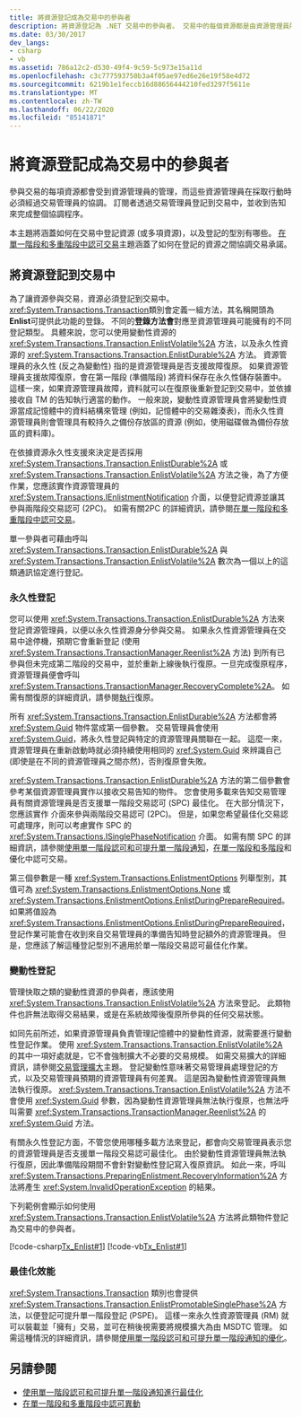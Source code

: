 ```yaml
---
title: 將資源登記成為交易中的參與者
description: 將資源登記為 .NET 交易中的參與者。 交易中的每個資源都是由資源管理員所管理，並由交易管理員協調。
ms.date: 03/30/2017
dev_langs:
- csharp
- vb
ms.assetid: 786a12c2-d530-49f4-9c59-5c973e15a11d
ms.openlocfilehash: c3c777593750b3a4f05ae97ed6e26e19f58e4d72
ms.sourcegitcommit: 6219b1e1feccb16d88656444210fed3297f5611e
ms.translationtype: MT
ms.contentlocale: zh-TW
ms.lasthandoff: 06/22/2020
ms.locfileid: "85141871"
---
```

# <a name="enlisting-resources-as-participants-in-a-transaction"></a>將資源登記成為交易中的參與者

參與交易的每項資源都會受到資源管理員的管理，而這些資源管理員在採取行動時必須經過交易管理員的協調。 訂閱者透過交易管理員登記到交易中，並收到告知來完成整個協調程序。

本主題將涵蓋如何在交易中登記資源 (或多項資源)，以及登記的型別有哪些。 [在單一階段和多重階段中認可交易](committing-a-transaction-in-single-phase-and-multi-phase.md)主題涵蓋了如何在登記的資源之間協調交易承諾。

## <a name="enlisting-resources-in-a-transaction"></a>將資源登記到交易中

為了讓資源參與交易，資源必須登記到交易中。 <xref:System.Transactions.Transaction>類別會定義一組方法，其名稱開頭為**Enlist**可提供此功能的登錄。 不同的**登錄方法會**對應至資源管理員可能擁有的不同登記類型。 具體來說，您可以使用變動性資源的 <xref:System.Transactions.Transaction.EnlistVolatile%2A> 方法，以及永久性資源的 <xref:System.Transactions.Transaction.EnlistDurable%2A> 方法。 資源管理員的永久性 (反之為變動性) 指的是資源管理員是否支援故障復原。 如果資源管理員支援故障復原，會在第一階段 (準備階段) 將資料保存在永久性儲存裝置中。這樣一來，如果資源管理員故障，資料就可以在復原後重新登記到交易中，並依據接收自 TM 的告知執行適當的動作。 一般來說，變動性資源管理員會將變動性資源當成記憶體中的資料結構來管理 (例如，記憶體中的交易雜湊表)，而永久性資源管理員則會管理具有較持久之備份存放區的資源 (例如，使用磁碟做為備份存放區的資料庫)。

在依據資源永久性支援來決定是否採用 <xref:System.Transactions.Transaction.EnlistDurable%2A> 或 <xref:System.Transactions.Transaction.EnlistVolatile%2A> 方法之後，為了方便作業，您應該實作資源管理員的 <xref:System.Transactions.IEnlistmentNotification> 介面，以便登記資源並讓其參與兩階段交易認可 (2PC)。 如需有關2PC 的詳細資訊，請參閱[在單一階段和多重階段中認可交易](committing-a-transaction-in-single-phase-and-multi-phase.md)。

單一參與者可藉由呼叫 <xref:System.Transactions.Transaction.EnlistDurable%2A> 與 <xref:System.Transactions.Transaction.EnlistVolatile%2A> 數次為一個以上的這類通訊協定進行登記。

### <a name="durable-enlistment"></a>永久性登記

您可以使用 <xref:System.Transactions.Transaction.EnlistDurable%2A> 方法來登記資源管理員，以便以永久性資源身分參與交易。  如果永久性資源管理員在交易中途停機，預期它會重新登記 (使用 <xref:System.Transactions.TransactionManager.Reenlist%2A> 方法) 到所有已參與但未完成第二階段的交易中，並於重新上線後執行復原。一旦完成復原程序，資源管理員便會呼叫 <xref:System.Transactions.TransactionManager.RecoveryComplete%2A>。 如需有關復原的詳細資訊，請參閱[執行](performing-recovery.md)復原。

所有 <xref:System.Transactions.Transaction.EnlistDurable%2A> 方法都會將 <xref:System.Guid> 物件當成第一個參數。 交易管理員會使用 <xref:System.Guid>，將永久性登記與特定的資源管理員關聯在一起。 這麼一來，資源管理員在重新啟動時就必須持續使用相同的 <xref:System.Guid> 來辨識自己 (即使是在不同的資源管理員之間亦然)，否則復原會失敗。

<xref:System.Transactions.Transaction.EnlistDurable%2A> 方法的第二個參數會參考某個資源管理員實作以接收交易告知的物件。 您會使用多載來告知交易管理員有關資源管理員是否支援單一階段交易認可 (SPC) 最佳化。 在大部分情況下，您應該實作 介面來參與兩階段交易認可 (2PC)。 但是，如果您希望最佳化交易認可處理序，則可以考慮實作 SPC 的 <xref:System.Transactions.ISinglePhaseNotification> 介面。 如需有關 SPC 的詳細資訊，請參閱[使用單一階段認可和可提升單一階段通知](optimization-spc-and-promotable-spn.md)，[在單一階段和多階段](committing-a-transaction-in-single-phase-and-multi-phase.md)和優化中認可交易。

第三個參數是一種 <xref:System.Transactions.EnlistmentOptions> 列舉型別，其值可為 <xref:System.Transactions.EnlistmentOptions.None> 或 <xref:System.Transactions.EnlistmentOptions.EnlistDuringPrepareRequired>。 如果將值設為 <xref:System.Transactions.EnlistmentOptions.EnlistDuringPrepareRequired>，登記作業可能會在收到來自交易管理員的準備告知時登記額外的資源管理員。 但是，您應該了解這種登記型別不適用於單一階段交易認可最佳化作業。

### <a name="volatile-enlistment"></a>變動性登記

管理快取之類的變動性資源的參與者，應該使用 <xref:System.Transactions.Transaction.EnlistVolatile%2A> 方法來登記。 此類物件也許無法取得交易結果，或是在系統故障後復原所參與的任何交易狀態。

如同先前所述，如果資源管理員負責管理記憶體中的變動性資源，就需要進行變動性登記作業。 使用 <xref:System.Transactions.Transaction.EnlistVolatile%2A> 的其中一項好處就是，它不會強制擴大不必要的交易規模。 如需交易擴大的詳細資訊，請參閱[交易管理擴大](transaction-management-escalation.md)主題。 登記變動性意味著交易管理員處理登記的方式，以及交易管理員預期的資源管理員有何差異。 這是因為變動性資源管理員無法執行復原。 <xref:System.Transactions.Transaction.EnlistVolatile%2A> 方法不會使用 <xref:System.Guid> 參數，因為變動性資源管理員無法執行復原，也無法呼叫需要 <xref:System.Transactions.TransactionManager.Reenlist%2A> 的 <xref:System.Guid> 方法。

有關永久性登記方面，不管您使用哪種多載方法來登記，都會向交易管理員表示您的資源管理員是否支援單一階段交易認可最佳化。 由於變動性資源管理員無法執行復原，因此準備階段期間不會針對變動性登記寫入復原資訊。 如此一來，呼叫 <xref:System.Transactions.PreparingEnlistment.RecoveryInformation%2A> 方法將產生 <xref:System.InvalidOperationException> 的結果。

下列範例會顯示如何使用 <xref:System.Transactions.Transaction.EnlistVolatile%2A> 方法將此類物件登記為交易中的參與者。

[!code-csharp[Tx_Enlist#1](../../../../samples/snippets/csharp/VS_Snippets_CFX/tx_enlist/cs/enlist.cs#1)]
[!code-vb[Tx_Enlist#1](../../../../samples/snippets/visualbasic/VS_Snippets_CFX/tx_enlist/vb/enlist.vb#1)]

### <a name="optimizing-performance"></a>最佳化效能

<xref:System.Transactions.Transaction> 類別也會提供 <xref:System.Transactions.Transaction.EnlistPromotableSinglePhase%2A> 方法，以便登記可提升單一階段登記 (PSPE)。 這樣一來永久性資源管理員 (RM) 就可以裝載並「擁有」交易，並可在稍後視需要將規模擴大為由 MSDTC 管理。 如需這種情況的詳細資訊，請參閱[使用單一階段認可和可提升單一階段通知的優化](optimization-spc-and-promotable-spn.md)。

## <a name="see-also"></a>另請參閱

- [使用單一階段認可和可提升單一階段通知進行最佳化](optimization-spc-and-promotable-spn.md)
- [在單一階段和多重階段中認可異動](committing-a-transaction-in-single-phase-and-multi-phase.md)
